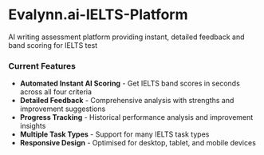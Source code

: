# Evalynn.ai-IELTS-Platform
AI writing assessment platform providing instant, detailed feedback and band scoring for IELTS test

### Current Features

- **Automated Instant AI Scoring** - Get IELTS band scores in seconds across all four criteria
- **Detailed Feedback** - Comprehensive analysis with strengths and improvement suggestions
- **Progress Tracking** - Historical performance analysis and improvement insights
- **Multiple Task Types** - Support for many IELTS task types
- **Responsive Design** - Optimised for desktop, tablet, and mobile devices